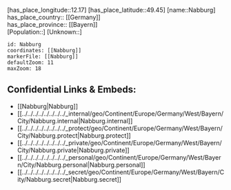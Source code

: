 ﻿---
location: [49.45,12.17] 
mapzoom: [7,12] 
mapmarker: city 
type: City
tags:
- geo/City


SpocWebEntityId: 32708
isDeleted: false
confidential: public

---
[has_place_longitude::12.17] 
[has_place_latitude::49.45] 
[name::Nabburg] 
has_place_country:: [[Germany]]  
has_place_province:: [[Bayern]]  
[Population::] 
[Unknown::] 


```leaflet
id: Nabburg
coordinates: [[Nabburg]] 
markerFile: [[Nabburg]] 
defaultZoom: 11 
maxZoom: 18
```


## Confidential Links & Embeds: 
- [[Nabburg|Nabburg]]  
- [[../../../../../../../../_internal/geo/Continent/Europe/Germany/West/Bayern/City/Nabburg.internal|Nabburg.internal]] 
- [[../../../../../../../../_protect/geo/Continent/Europe/Germany/West/Bayern/City/Nabburg.protect|Nabburg.protect]] 
- [[../../../../../../../../_private/geo/Continent/Europe/Germany/West/Bayern/City/Nabburg.private|Nabburg.private]] 
- [[../../../../../../../../_personal/geo/Continent/Europe/Germany/West/Bayern/City/Nabburg.personal|Nabburg.personal]] 
- [[../../../../../../../../_secret/geo/Continent/Europe/Germany/West/Bayern/City/Nabburg.secret|Nabburg.secret]] 
